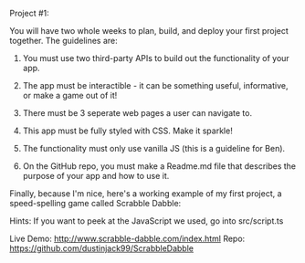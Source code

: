 Project #1:

You will have two whole weeks to plan, build, and deploy your first project together. The guidelines are:

1. You must use two third-party APIs to build out the functionality of your app.

2. The app must be interactible - it can be something useful, informative, or make a game out of it!

3. There must be 3 seperate web pages a user can navigate to.

4. This app must be fully styled with CSS. Make it sparkle!

5. The functionality must only use vanilla JS (this is a guideline for Ben).

6. On the GitHub repo, you must make a Readme.md file that describes the purpose of your app and how to use it.

Finally, because I'm nice, here's a working example of my first project, a speed-spelling game called Scrabble Dabble:

Hints: If you want to peek at the JavaScript we used, go into src/script.ts

Live Demo: http://www.scrabble-dabble.com/index.html
Repo: https://github.com/dustinjack99/ScrabbleDabble
